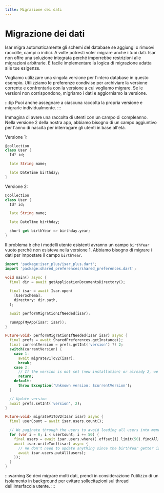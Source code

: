 ```yaml
---
title: Migrazione dei dati
---
```


# Migrazione dei dati

Isar migra automaticamente gli schemi del database se aggiungi o rimuovi raccolte, campi o indici. A volte potresti voler migrare anche i tuoi dati. Isar non offre una soluzione integrata perché imporrebbe restrizioni alle migrazioni arbitrarie. È facile implementare la logica di migrazione adatta alle tue esigenze.

Vogliamo utilizzare una singola versione per l'intero database in questo esempio. Utilizziamo le preferenze condivise per archiviare la versione corrente e confrontarla con la versione a cui vogliamo migrare. Se le versioni non corrispondono, migriamo i dati e aggiorniamo la versione.

:::tip
Puoi anche assegnare a ciascuna raccolta la propria versione e migrarle individualmente.
:::

Immagina di avere una raccolta di utenti con un campo di compleanno. Nella versione 2 della nostra app, abbiamo bisogno di un campo aggiuntivo per l'anno di nascita per interrogare gli utenti in base all'età.

Versione 1:
```dart
@collection
class User {
  Id? id;

  late String name;

  late DateTime birthday;
}
```

Versione 2:
```dart
@collection
class User {
  Id? id;

  late String name;

  late DateTime birthday;

  short get birthYear => birthday.year;
}
```

Il problema è che i modelli utente esistenti avranno un campo `birthYear` vuoto perché non esisteva nella versione 1. Abbiamo bisogno di migrare i dati per impostare il campo `birthYear`.

```dart
import 'package:isar_plus/isar_plus.dart';
import 'package:shared_preferences/shared_preferences.dart';

void main() async {
  final dir = await getApplicationDocumentsDirectory();
  
  final isar = await Isar.open(
    [UserSchema],
    directory: dir.path,
  );

  await performMigrationIfNeeded(isar);

  runApp(MyApp(isar: isar));
}

Future<void> performMigrationIfNeeded(Isar isar) async {
  final prefs = await SharedPreferences.getInstance();
  final currentVersion = prefs.getInt('version') ?? 2;
  switch(currentVersion) {
    case 1:
      await migrateV1ToV2(isar);
      break;
    case 2:
      // If the version is not set (new installation) or already 2, we do not need to migrate
      return;
    default:
      throw Exception('Unknown version: $currentVersion');
  }

  // Update version
  await prefs.setInt('version', 2);
}

Future<void> migrateV1ToV2(Isar isar) async {
  final userCount = await isar.users.count();

  // We paginate through the users to avoid loading all users into memory at once
  for (var i = 0; i < userCount; i += 50) {
    final users = await isar.users.where().offset(i).limit(50).findAll();
    await isar.writeTxn((isar) async {
      // We don't need to update anything since the birthYear getter is used
      await isar.users.putAll(users);
    });
  }
}
```

:::warning
Se devi migrare molti dati, prendi in considerazione l'utilizzo di un isolamento in background per evitare sollecitazioni sul thread dell'interfaccia utente.
:::
